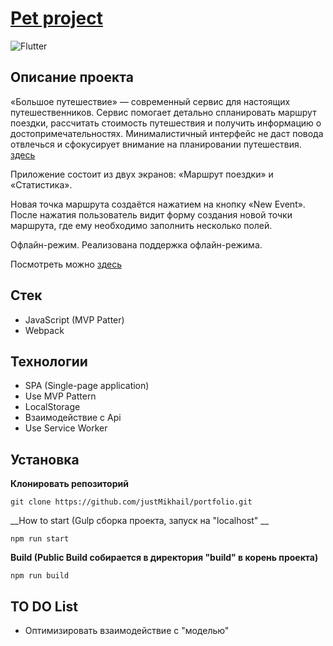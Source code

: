 # [Pet project](https://github.com/justMikhail/big-trip-app)

![Flutter](https://img.shields.io/badge/status-release-<COLOR>)

## **Описание проекта**
«Большое путешествие» — современный сервис для настоящих путешественников. 
Сервис помогает детально спланировать маршрут поездки, рассчитать стоимость путешествия и получить информацию о достопримечательностях. Минималистичный интерфейс не даст повода отвлечься и сфокусирует внимание на планировании путешествия. [здесь](https://justmikhail.github.io/portfolio/)

Приложение состоит из двух экранов: «Маршрут поездки» и «Статистика».

Новая точка маршрута создаётся нажатием на кнопку «New Event». После нажатия пользователь видит форму создания новой точки маршрута, где ему необходимо заполнить несколько полей.

Офлайн-режим. Реализована поддержка офлайн-режима.

Посмотреть можно [здесь](https://big-trip-app-mu.vercel.app/)

## **Стек**
+ JavaScript (MVP Patter)
+ Webpack

## **Технологии**
+ SPA (Single-page application)
+ Use MVP Pattern
+ LocalStorage
+ Взаимодействие с Api
+ Use Service Worker

## **Установка**
__Клонировать репозиторий__
```
git clone https://github.com/justMikhail/portfolio.git
```

__How to start (Gulp сборка проекта, запуск на "localhost" __
```
npm run start
```

__Build (Public Build собирается в директория "build" в корень проекта)__
```
npm run build
```

## **TO DO List**
+ Оптимизировать взаимодействие с "моделью"
